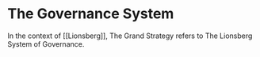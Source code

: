 # The Governance System

In the context of [[Lionsberg]], The Grand Strategy refers to The Lionsberg System of Governance. 